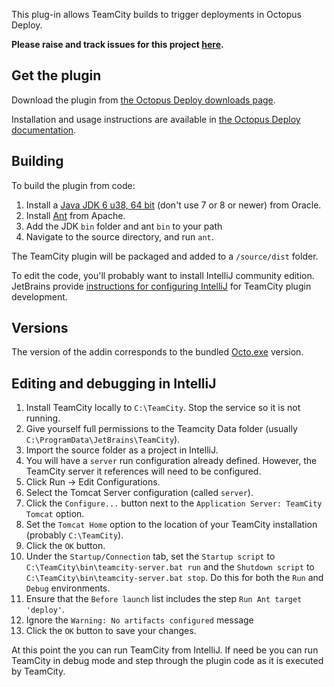 This plug-in allows TeamCity builds to trigger deployments in Octopus Deploy.

**Please raise and track issues for this project [here](https://github.com/OctopusDeploy/Issues/issues/).**

## Get the plugin

Download the plugin from [the Octopus Deploy downloads page](http://octopusdeploy.com/downloads).

Installation and usage instructions are available in [the Octopus Deploy documentation](http://octopusdeploy.com/documentation/integration/teamcity).

## Building

To build the plugin from code:

 1. Install a [Java JDK 6 u38, 64 bit](http://www.oracle.com/technetwork/java/javase/downloads/java-archive-downloads-javase6-419409.html#jdk-6u38-oth-JPR) (don't use 7 or 8 or newer) from Oracle.
 2. Install [Ant](http://archive.apache.org/dist/ant/binaries/apache-ant-1.8.4-bin.zip) from Apache.
 3. Add the JDK `bin` folder and ant `bin` to your path
 4. Navigate to the source directory, and run `ant`.

The TeamCity plugin will be packaged and added to a `/source/dist` folder.

To edit the code, you'll probably want to install IntelliJ community edition. JetBrains provide [instructions for configuring IntelliJ](http://confluence.jetbrains.com/display/TCD7/Bundled+Development+Package) for TeamCity plugin development.  

## Versions
The version of the addin corresponds to the bundled [Octo.exe](https://github.com/OctopusDeploy/OctopusClients) version.

## Editing and debugging in IntelliJ

1. Install TeamCity locally to `C:\TeamCity`. Stop the service so it is not running.
2. Give yourself full permissions to the Teamcity Data folder (usually `C:\ProgramData\JetBrains\TeamCity`).
3. Import the source folder as a project in IntelliJ.
4. You will have a `server` run configuration already defined. However, the TeamCity server it references will need to be configured.
  1. Click Run -> Edit Configurations.
  2. Select the Tomcat Server configuration (called `server`).
  3. Click the `Configure...` button next to the `Application Server: TeamCity Tomcat` option.
  4. Set the `Tomcat Home` option to the location of your TeamCity installation (probably `C:\TeamCity`).
  5. Click the `OK` button.
5. Under the `Startup/Connection` tab, set the `Startup script` to `C:\TeamCity\bin\teamcity-server.bat run` and the `Shutdown script` to `C:\TeamCity\bin\teamcity-server.bat stop`. Do this for both the `Run` and `Debug` environments.
6. Ensure that the `Before launch` list includes the step `Run Ant target 'deploy'`.
7. Ignore the `Warning: No artifacts configured` message
8. Click the `OK` button to save your changes.

At this point the you can run TeamCity from IntelliJ. If need be you can run  TeamCity in debug mode and step through the plugin code as it is executed by TeamCity.
